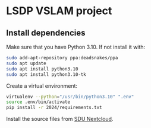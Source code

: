 # LSDP VSLAM project

## Install dependencies

Make sure that you have Python 3.10. If not install it with:
```bash
sudo add-apt-repository ppa:deadsnakes/ppa
sudo apt update
sudo apt install python3.10
sudo apt install python3.10-tk
```

Create a virtual environment:
```bash
virtualenv --python="/usr/bin/python3.10" ".env"
source .env/bin/activate
pip install -r 2024/requirements.txt
```

Install the source files from [SDU Nextcloud](https://nextcloud.sdu.dk/index.php/s/yRnA3xJMEq8DGsH).
